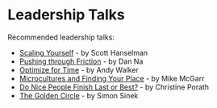 # Leadership Talks

Recommended leadership talks:
- [Scaling Yourself](https://www.youtube.com/watch?v=FS1mnISoG7U) - by Scott Hanselman
- [Pushing through Friction](https://www.youtube.com/watch?v=8bxZuzDKoI0) - by Dan Na
- [Optimize for Time](https://www.infoq.com/presentations/time-optimization-teams/) - by Andy Walker
- [Microcultures and Finding Your Place](https://www.infoq.com/presentations/microcultures-organizational-culture) - by Mike McGarr
- [Do Nice People Finish Last or Best?](https://www.youtube.com/watch?v=py4P8b4t3DI) - by Christine Porath
- [The Golden Circle](https://www.youtube.com/watch?v=fMOlfsR7SMQ) - by Simon Sinek
